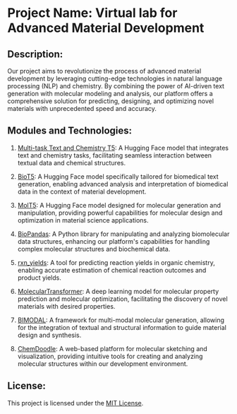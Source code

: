 # Project Name: Virtual lab for Advanced Material Development

## Description:
Our project aims to revolutionize the process of advanced material development by leveraging cutting-edge technologies in natural language processing (NLP) and chemistry. By combining the power of AI-driven text generation with molecular modeling and analysis, our platform offers a comprehensive solution for predicting, designing, and optimizing novel materials with unprecedented speed and accuracy.

## Modules and Technologies:
1. [Multi-task Text and Chemistry T5](https://huggingface.co/spaces/GT4SD/multitask-text-and-chemistry-t5): A Hugging Face model that integrates text and chemistry tasks, facilitating seamless interaction between textual data and chemical structures.
   
2. [BioT5](https://github.com/QizhiPei/BioT5): A Hugging Face model specifically tailored for biomedical text generation, enabling advanced analysis and interpretation of biomedical data in the context of material development.

3. [MolT5](https://github.com/blender-nlp/MolT5): A Hugging Face model designed for molecular generation and manipulation, providing powerful capabilities for molecular design and optimization in material science applications.

4. [BioPandas](https://github.com/BioPandas/biopandas): A Python library for manipulating and analyzing biomolecular data structures, enhancing our platform's capabilities for handling complex molecular structures and biochemical data.

5. [rxn_yields](https://github.com/rxn4chemistry/rxn_yields): A tool for predicting reaction yields in organic chemistry, enabling accurate estimation of chemical reaction outcomes and product yields.

6. [MolecularTransformer](https://github.com/pschwllr/MolecularTransformer): A deep learning model for molecular property prediction and molecular optimization, facilitating the discovery of novel materials with desired properties.

7. [BIMODAL](https://github.com/ETHmodlab/BIMODAL): A framework for multi-modal molecular generation, allowing for the integration of textual and structural information to guide material design and synthesis.

8. [ChemDoodle](https://web.chemdoodle.com/): A web-based platform for molecular sketching and visualization, providing intuitive tools for creating and analyzing molecular structures within our development environment.


## License:
This project is licensed under the [MIT License](LICENSE).
